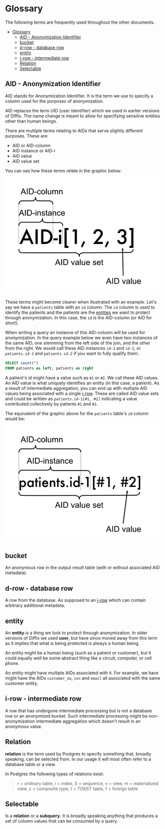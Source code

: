 # Glossary

The following terms are frequently used throughout the other documents.

- [Glossary](#glossary)
  - [AID - Anonymization Identifier](#aid---anonymization-identifier)
  - [bucket](#bucket)
  - [d-row - database row](#d-row---database-row)
  - [entity](#entity)
  - [i-row - intermediate row](#i-row---intermediate-row)
  - [Relation](#relation)
  - [Selectable](#selectable)


## AID - Anonymization Identifier

AID stands for Anonymization Identifier. It is the term we use to specify a column used for the purposes of anonymization.

AID replaces the term UID (user identifier) which we used in earlier versions of Diffix. The name change is meant to allow for specifying sensitive entities other than human beings.

There are multiple terms relating to AIDs that serve slightly different purposes.
These are:

- AID or AID-column
- AID instance or AID-i
- AID value
- AID value set

You can see how these terms relate in the graphic below:

![The hierarchy of AID related terms](graphics/AID%20terminology.png)

These terms might become clearer when illustrated with an example.
Let's say we have a `patients` table with an `id` column.
The `id` column is used to identify the patients and the patients are the [entities](#entity) we
want to protect through anonymization. In this case, the `id` is the AID-column (or AID for short).

When writing a query an instance of this AID-column will be used for anonymization.
In the query example below we even have two instances of the same AID, one stemming from the left side of
the join, and the other from the right. We would call these AID instances `id-1` and `id-2`, or
`patients.id-1` and `patients.id-2` if you want to fully qualify them.

```sql
SELECT count(*)
FROM patients as left, patients as right
```

A patient's id might have a value such as `#1` or `#2`. We call these AID values. An AID value is
what uniquely identifies an entity (in this case, a patient).
As a result of intermediate aggregation, you can end up with multiple AID values being associated with
a single [i-row](#i-row---intermediate-row). These are called AID value sets and could be written as `patients.id-1[#1, #2]`
indicating a value contributed collectively by patients `#1` and `#2`.

The equivalent of the graphic above for the `patients` table's `id` column would be:

![AID terms for patients table](graphics/AID%20terminology%20patients.png)


## bucket

An anonymous row in the output result table (with or without associated AID metadata).


## d-row - database row

A row from the database. As supposed to an [i-row](#irow---intermediate-row) which can contain arbitrary additional metadata.


## entity

An **entity** is a thing we look to protect through anonymization.
In older versions of Diffix we used **user**, but have since moved away from this term as
it implies that what is being protected is always a human being.

An entity might be a human being (such as a patient or customer), but it could equally well
be some abstract thing like a circuit, computer, or cell phone.

An entity might have multiple AIDs associated with it. For example, we have might have the AIDs
`customer_no`, `ssn` and `email` all associated with the same customer entity.


## i-row - intermediate row

A row that has undergone intermediate processing but is not a database row or an anonymized bucket.
Such intermediate processing might be non-anonymization intermediate aggregation which doesn't result in an anonymous value.


## Relation

**relation** is the term used by Postgres to specify something that, broadly speaking, can be selected from. In our usage it will most often refer to a database table or a view.

In Postgres the following types of relations exist:

> r = ordinary table, i = index, S = sequence, v = view, m = materialized view, c = composite type, t = TOAST table, f = foreign table


## Selectable

Is a **relation** or a **subquery**. It is broadly speaking anything that produces a set of column values that can be consumed by a query.